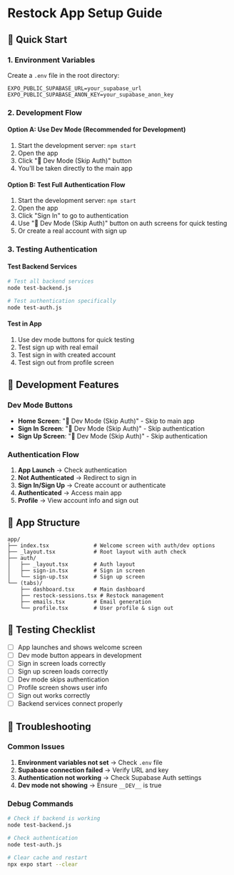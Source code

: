 # Restock App Setup Guide

## 🚀 Quick Start

### 1. Environment Variables
Create a `.env` file in the root directory:

```env
EXPO_PUBLIC_SUPABASE_URL=your_supabase_url
EXPO_PUBLIC_SUPABASE_ANON_KEY=your_supabase_anon_key
```

### 2. Development Flow

#### Option A: Use Dev Mode (Recommended for Development)
1. Start the development server: `npm start`
2. Open the app
3. Click "🚀 Dev Mode (Skip Auth)" button
4. You'll be taken directly to the main app

#### Option B: Test Full Authentication Flow
1. Start the development server: `npm start`
2. Open the app
3. Click "Sign In" to go to authentication
4. Use "🚀 Dev Mode (Skip Auth)" button on auth screens for quick testing
5. Or create a real account with sign up

### 3. Testing Authentication

#### Test Backend Services
```bash
# Test all backend services
node test-backend.js

# Test authentication specifically
node test-auth.js
```

#### Test in App
1. Use dev mode buttons for quick testing
2. Test sign up with real email
3. Test sign in with created account
4. Test sign out from profile screen

## 🔧 Development Features

### Dev Mode Buttons
- **Home Screen**: "🚀 Dev Mode (Skip Auth)" - Skip to main app
- **Sign In Screen**: "🚀 Dev Mode (Skip Auth)" - Skip authentication
- **Sign Up Screen**: "🚀 Dev Mode (Skip Auth)" - Skip authentication

### Authentication Flow
1. **App Launch** → Check authentication
2. **Not Authenticated** → Redirect to sign in
3. **Sign In/Sign Up** → Create account or authenticate
4. **Authenticated** → Access main app
5. **Profile** → View account info and sign out

## 📱 App Structure

```
app/
├── index.tsx              # Welcome screen with auth/dev options
├── _layout.tsx            # Root layout with auth check
├── auth/
│   ├── _layout.tsx        # Auth layout
│   ├── sign-in.tsx        # Sign in screen
│   └── sign-up.tsx        # Sign up screen
└── (tabs)/
    ├── dashboard.tsx      # Main dashboard
    ├── restock-sessions.tsx # Restock management
    ├── emails.tsx         # Email generation
    └── profile.tsx        # User profile & sign out
```

## 🧪 Testing Checklist

- [ ] App launches and shows welcome screen
- [ ] Dev mode button appears in development
- [ ] Sign in screen loads correctly
- [ ] Sign up screen loads correctly
- [ ] Dev mode skips authentication
- [ ] Profile screen shows user info
- [ ] Sign out works correctly
- [ ] Backend services connect properly

## 🐛 Troubleshooting

### Common Issues
1. **Environment variables not set** → Check `.env` file
2. **Supabase connection failed** → Verify URL and key
3. **Authentication not working** → Check Supabase Auth settings
4. **Dev mode not showing** → Ensure `__DEV__` is true

### Debug Commands
```bash
# Check if backend is working
node test-backend.js

# Check authentication
node test-auth.js

# Clear cache and restart
npx expo start --clear
``` 